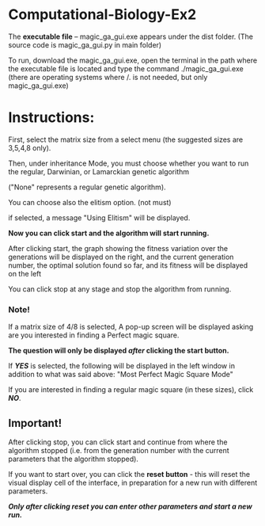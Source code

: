 # Computational-Biology-Ex2

The **executable file** – magic_ga_gui.exe appears under the dist folder. (The source code is magic_ga_gui.py in main folder)

To run, download the magic_ga_gui.exe, open the terminal in the path where the executable file is located and type the command ./magic_ga_gui.exe (there are operating systems where /. is not needed, but only magic_ga_gui.exe)

# Instructions:

First, select the matrix size from a select menu (the suggested sizes are 3,5,4,8 only).

Then, under inheritance Mode, you must choose whether you want to run the regular, Darwinian, or Lamarckian genetic algorithm 

("None" represents a regular genetic algorithm).

You can choose also the elitism option. (not must)

if selected, a message "Using Elitism" will be displayed.

**Now you can click start and the algorithm will start running.** 

After clicking start, the graph showing the fitness variation over the generations will be displayed on the right, and the current generation number, the optimal solution found so far, and its fitness will be displayed on the left

You can click stop at any stage and stop the algorithm from running.

### Note!
If a matrix size of 4/8 is selected, A pop-up screen will be displayed asking are you interested in finding a Perfect magic square. 

**The question will only be displayed *after* clicking the start button.**

If ***YES*** is selected, the following will be displayed in the left window in addition to what was said above:
"Most Perfect Magic Square Mode"

If you are interested in finding a regular magic square (in these sizes), click ***NO***.

## Important!
After clicking stop, you can click start and continue from where the algorithm stopped (i.e. from the generation number with the current parameters that the algorithm stopped).

If you want to start over, you can click the **reset button** - this will reset the visual display cell of the interface, in preparation for a new run with different parameters.


***Only after clicking reset you can enter other parameters and start a new run.***
